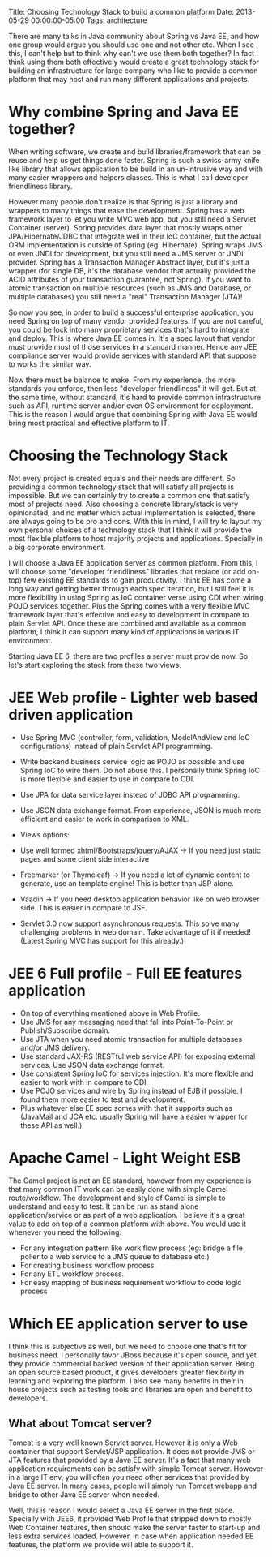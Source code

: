 Title: Choosing Technology Stack to build a common platform
Date: 2013-05-29 00:00:00-05:00
Tags: architecture



There are many talks in Java community about Spring vs Java EE, and how one group would argue you should use one and not other etc. When I see this, I can't help but to think why can't we use them both together? In fact I think using them both effectively would create a great technology stack for building an infrastructure for large company who like to provide a common platform that may host and run many different applications and projects.

# Why combine Spring and Java EE together?

When writing software, we create and build libraries/framework that can be reuse and help us get things done faster. Spring is such a swiss-army knife like library that allows application to be build in an un-intrusive way and with many easier wrappers and helpers classes. This is what I call developer friendliness library.

However many people don't realize is that Spring is just a library and wrappers to many things that ease the development. Spring has a web framework layer to let you write MVC web app, but you still need a Servlet Container (server). Spring provides data layer that mostly wraps other JPA/Hibernate/JDBC that integrate well in their IoC container, but the actual ORM implementation is outside of Spring (eg: Hibernate). Spring wraps JMS or even JNDI for development, but you still need a JMS server or JNDI provider. Spring has a Transaction Manager Abstract layer, but it's just a wrapper (for single DB, it's the database vendor that actually provided the ACID attributes of your transaction guarantee, not Spring). If you want to atomic transaction on multiple resources (such as JMS and Database, or multiple databases) you still need a "real" Transaction Manager (JTA)!

So now you see, in order to build a successful enterprise application, you need Spring on top of many vendor provided features. If you are not careful, you could be lock into many proprietary services that's hard to integrate and deploy. This is where Java EE comes in. It's a spec layout that vendor must provide most of those services in a standard manner. Hence any JEE compliance server would provide services with standard API that suppose to works the similar way.

Now there must be balance to make. From my experience, the more standards you enforce, then less "developer friendliness" it will get. But at the same time, without standard, it's hard to provide common infrastructure such as API, runtime server and/or even OS environment for deployment. This is the reason I would argue that combining Spring with Java EE would bring most practical and effective platform to IT.

# Choosing the Technology Stack

Not every project is created equals and their needs are different. So providing a common technology stack that will satisfy all projects is impossible. But we can certainly try to create a common one that satisfy most of projects need. Also choosing a concrete library/stack is very opinionated, and no matter which actual implementation is selected, there are always going to be pro and cons. With this in mind, I will try to layout my own personal choices of a technology stack that I think it will provide the most flexible platform to host majority projects and applications. Specially in a big corporate environment.

I will choose a Java EE application server as common platform. From this, I will choose some "developer friendliness" libraries that replace (or add on-top) few existing EE standards to gain productivity. I think EE has come a long way and getting better through each spec iteration, but I still feel it is more flexibility in using Spring as IoC container verse using CDI when wiring POJO services together. Plus the Spring comes with a very flexible MVC framework layer that's effective and easy to development in compare to plain Servlet API. Once these are combined and available as a common platform, I think it can support many kind of applications in various IT environment.

Starting Java EE 6, there are two profiles a server must provide now. So let's start exploring the stack from these two views.

# JEE Web profile - Lighter web based driven application

- Use Spring MVC (controller, form, validation, ModelAndView and IoC configurations) instead of plain Servlet API programming.
- Write backend business service logic as POJO as possible and use Spring IoC to wire them. Do not abuse this. I personally think Spring IoC is more flexible and easier to use in compare to CDI.
- Use JPA for data service layer instead of JDBC API programming.
- Use JSON data exchange format. From experience, JSON is much more efficient and easier to work in comparison to XML.
- Views options:

- Use well formed xhtml/Bootstraps/jquery/AJAX -> If you need just static pages and some client side interactive
- Freemarker (or Thymeleaf) -> If you need a lot of dynamic content to generate, use an template engine! This is better than JSP alone.
- Vaadin -> If you need desktop application behavior like on web browser side. This is easier in compare to JSF. 

- Servlet 3.0 now support asynchronous requests. This solve many challenging problems in web domain. Take advantage of it if needed! (Latest Spring MVC has support for this already.) 

# JEE 6 Full profile - Full EE features application

- On top of everything mentioned above in Web Profile.
- Use JMS for any messaging need that fall into Point-To-Point or Publish/Subscribe domain.
- Use JTA when you need atomic transaction for multiple databases and/or JMS delivery.
- Use standard JAX-RS (RESTful web service API) for exposing external services. Use JSON data exchange format.
- Use consistent Spring IoC for services injection. It's more flexible and easier to work with in compare to CDI.
- Use POJO services and wire by Spring instead of EJB if possible. I found them more easier to test and development.
- Plus whatever else EE spec somes with that it supports such as (JavaMail and JCA etc. usually Spring will have a easier wrapper for these API as well.) 

# Apache Camel - Light Weight ESB

The Camel project is not an EE standard, however from my experience is that many common IT work can be easily done with simple Camel route/workflow. The development and style of Camel is simple to understand and easy to test. It can be run as stand alone application/service or as part of a web application. I believe it's a great value to add on top of a common platform with above. You would use it whenever you need the following:

- For any integration pattern like work flow process (eg: bridge a file poller to a web service to a JMS queue to database etc.)
- For creating business workflow process.
- For any ETL workflow process.
- For easy mapping of business requirement workflow to code logic process

# Which EE application server to use

I think this is subjective as well, but we need to choose one that's fit for business need. I personally favor JBoss because it's open source, and yet they provide commercial backed version of their application server. Being an open source based product, it gives developers greater flexibility in learning and exploring the platform. I also see many benefits in their in house projects such as testing tools and libraries are open and benefit to developers.

## What about Tomcat server?

Tomcat is a very well known Servlet server. However it is only a Web container that support Servlet/JSP application. It does not provide JMS or JTA features that provided by a Java EE server. It's a fact that many web application requirements can be satisfy with simple Tomcat server. However in a large IT env, you will often you need other services that provided by Java EE server. In many cases, people will simply run Tomcat webapp and bridge to other Java EE server when needed.

Well, this is reason I would select a Java EE server in the first place. Specially with JEE6, it provided Web Profile that stripped down to mostly Web Container features, then should make the server faster to start-up and less extra services loaded. However, in case when application needed EE features, the platform we provide will able to support it.

